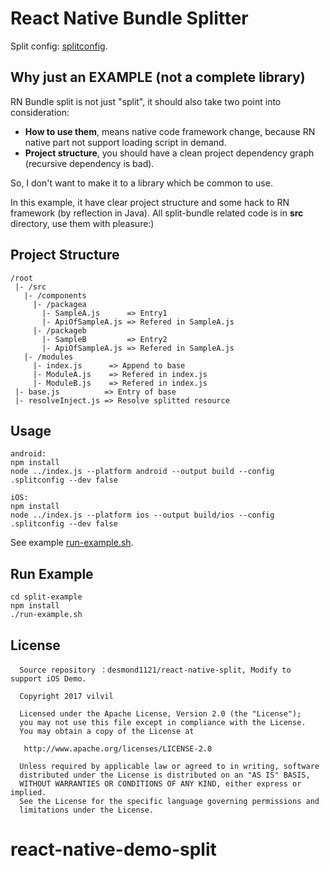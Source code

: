 # React Native Bundle Splitter

Split config: [splitconfig](./split-example/.splitconfig).

## Why just an EXAMPLE (not a complete library)

RN Bundle split is not just "split", it should also take two point into consideration:

- **How to use them**, means native code framework change, because RN native part not support loading script in demand.
- **Project structure**, you should have a clean project dependency graph (recursive dependency is bad).

So, I don't want to make it to a library which be common to use.

In this example, it have clear project structure and some hack to RN framework (by reflection in Java). All split-bundle related code is in **src** directory, use them with pleasure:)

## Project Structure

```
/root
 |- /src
   |- /components
     |- /packagea
       |- SampleA.js      => Entry1
       |- ApiOfSampleA.js => Refered in SampleA.js
     |- /packageb
       |- SampleB         => Entry2
       |- ApiOfSampleA.js => Refered in SampleA.js
   |- /modules
     |- index.js      => Append to base
     |- ModuleA.js    => Refered in index.js
     |- ModuleB.js    => Refered in index.js
 |- base.js          => Entry of base
 |- resolveInject.js => Resolve splitted resource
```

## Usage

```
android:
npm install
node ../index.js --platform android --output build --config .splitconfig --dev false

iOS:
npm install
node ../index.js --platform ios --output build/ios --config .splitconfig --dev false
```
See example [run-example.sh](./split-example/run-example.sh).

## Run Example

```
cd split-example
npm install
./run-example.sh
```

## License
```
  Source repository ：desmond1121/react-native-split, Modify to support iOS Demo.
```

```
  Copyright 2017 vilvil

  Licensed under the Apache License, Version 2.0 (the "License");
  you may not use this file except in compliance with the License.
  You may obtain a copy of the License at

   http://www.apache.org/licenses/LICENSE-2.0

  Unless required by applicable law or agreed to in writing, software
  distributed under the License is distributed on an "AS IS" BASIS,
  WITHOUT WARRANTIES OR CONDITIONS OF ANY KIND, either express or implied.
  See the License for the specific language governing permissions and
  limitations under the License.
```


# react-native-demo-split
